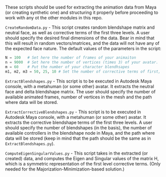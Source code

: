 These scripts should be used for extracting the animation data from Maya (or creating synthetic one) and structuring it properly before proceeding to work with any ot the other modules in this repo.

  ```CreateRandomData.py``` - This script creates random blendshape matrix and neutral face, as well as corrective terms of the first three levels. A user should specify the desired final dimensions of the data. Bear in mind that this will result in random vectors/matrices, and the data will not have any of the expected face nature.
The default values of the parameters in the script:
```python
N = 100   # Set here the number of frames of your animaiton
n = 9000  # Set here the number of vertices (times 3) of your avatar. 
m = 60    # Put the number of your character blendhsapes
m1, m2, m3 = 50, 25, 10 # Set the number of corrective terms of first, second and third level, respectively
```
  
  ```ExtractBlendshapes.py``` - This script is to be executed in Autodesk Maya console, with a metahuman (or some other) avatar. It extracts the neutral face and delta blendshape matrix. The user should specify the number of available animated frames, number of vertices in the mesh and the path where data will be stored.
  
  ```ExtractCorrectiveBlendshapes.py``` - This script is to be executed in Autodesk Maya console, with a metahuman (or some other) avatar. It extracts the corrective blendshape terms of the first three levels. A user should specify the number of blendshapes (in the basis), the number of available controllers in the blendshape node in Maya, and the path where data will be stored (keep in mind that the path should be the same as in ```ExtractBlendshapes.py```).
  
  ```ComputeEigenSingularValues.py``` - This script takes in the extracted (or created) data, and computes the Eigen and Singular values of the matrix H, which is a symmetric representation of the first level corrective terms. (Only needed for the Majorization-Minimization-based solution.)

